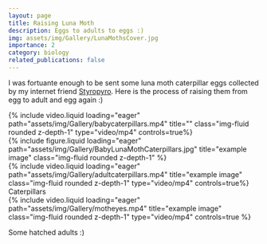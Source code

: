 ```yaml
---
layout: page
title: Raising Luna Moth
description: Eggs to adults to eggs :) 
img: assets/img/Gallery/LunaMothsCover.jpg
importance: 2
category: biology
related_publications: false
---
```

I was fortuante enough to be sent some luna moth caterpillar eggs collected by my internet friend <a href="https://www.youtube.com/styropyro">Styropyro</a>. Here is the process of raising them from egg to adult and egg again :)

<div class="row">
    <div class="col-sm mt-3 mt-md-0">
        {% include video.liquid loading="eager" path="assets/img/Gallery/babycaterpillars.mp4" title="" class="img-fluid rounded z-depth-1" type="video/mp4" controls=true%}
    </div>
    <div class="col-sm mt-3 mt-md-0">
        {% include figure.liquid loading="eager" path="assets/img/Gallery/BabyLunaMothCaterpillars.jpg" title="example image" class="img-fluid rounded z-depth-1" %}
    </div>
  <div class="col-sm mt-3 mt-md-0">
        {% include video.liquid loading="eager" path="assets/img/Gallery/adultcaterpillars.mp4" title="example image" class="img-fluid rounded z-depth-1" type="video/mp4" controls=true%}
    </div>

</div>
<div class="caption">
   Caterpillars
</div>

<div class="row">
    <div class="col-sm mt-2 mt-md-0">
        {% include video.liquid loading="eager" path="assets/img/Gallery/motheyes.mp4" title="example image" class="img-fluid rounded z-depth-1" type="video/mp4" controls=true %}
  </div>
</div>

Some hatched adults :)
